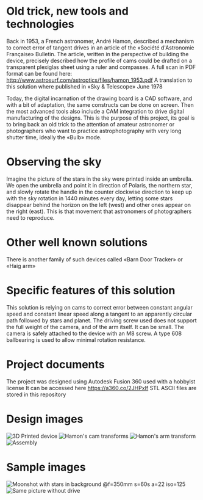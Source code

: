 # Old trick, new tools and technologies
Back in 1953, a French astronomer, André Hamon, described a mechanism to correct error of tangent drives in an article of the «Société d'Astronomie Française» Bulletin.
The article, written in the perspective of building the device, precisely described how the profile of cams could be drafted on a transparent plexiglas sheet using a ruler and compasses. A full scan in PDF format can be found here: http://www.astrosurf.com/astroptics/files/hamon_1953.pdf
A translation to this solution where published in «Sky & Telescope» June 1978

Today, the digital incarnation of the drawing board is a CAD software, and with a bit of adaptation, the same constructs can be done on screen. Then the most advanced tools also include a CAM integration to drive digital manufacturing of the designs.
This is the purpose of this project, its goal is to bring back an old trick to the attention of amateur astronomer or photographers who want to practice astrophotography with very long shutter time, ideally the «Bulb» mode.

# Observing the sky
Imagine the picture of the stars in the sky were printed inside an umbrella. We open the umbrella and point it in direction of Polaris, the northern star, and slowly rotate the handle in the counter clockwise direction to keep up with the sky rotation in 1440 minutes every day, letting some stars disappear behind the horizon on the left (west) and other ones appear on the right (east). This is that movement that astronomers of photographers need to reproduce.

# Other well known solutions
There is another family of such devices called «Barn Door Tracker» or «Haig arm»

# Specific features of this solution
This solution is relying on cams to correct error between constant angular speed and constant linear speed along a tangent to an apparently circular path followed by stars and planet.
The driving screw used does not support the full weight of the camera, and of the arm itself. It can be small.
The camera is safely attached to the device with an M8 screw.
A type 608 ballbearing is used to allow minimal rotation resistance.

# Project documents
The project was designed using Autodesk Fusion 360 used with a hobbyist license
It can be accessed here https://a360.co/2JHPxIf
STL ASCII files are stored in this repository

# Design images
![3D Printed device](images/setup.jpg)
![Hamon's cam transforms](images/scrolling-cam-profile-sketch.png)
![Hamon's arm transform](images/arm-cam-profile-sketch.png)
![Assembly](/images/Assembly.png)

# Sample images
![Moonshot with stars in background @f=350mm s=60s a=22 iso=125](images/s60-a22-iso125.jpg)
![Same picture without drive](images/no-drive.jpg)
